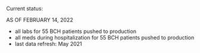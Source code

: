 Current status:

AS OF FEBRUARY 14, 2022
- all labs for 55 BCH patients pushed to production
- all meds during hospitalization for 55 BCH patients pushed to production
- last data refresh: May 2021
